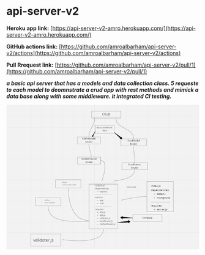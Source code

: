 # api-server-v2


**Heroku app link:** [https://api-server-v2-amro.herokuapp.com/](https://api-server-v2-amro.herokuapp.com/)

**GitHub actions link:** [https://github.com/amroalbarham/api-server-v2/actions](https://github.com/amroalbarham/api-server-v2/actions)

**Pull Rrequest link:** [https://github.com/amroalbarham/api-server-v2/pull/1](https://github.com/amroalbarham/api-server-v2/pull/1)

***a basic api server that has a models and data collection class.  5 requeste to each model to deomnstrate a crud app with rest methods and mimick a data base along with some middleware. it integrated CI testing.***

![UML](./umlLab4.png)